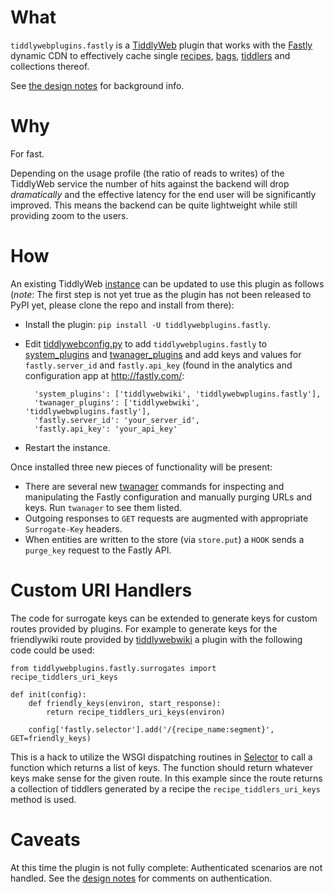 # What

`tiddlywebplugins.fastly` is a [TiddlyWeb](http://tiddlyweb.com/)
plugin that works with the [Fastly](http://fastly.com) dynamic CDN to
effectively cache single
[recipes](http://tiddlyweb.tiddlyspace.com/recipe),
[bags](http://tiddlyweb.tiddlyspace.com/bag), [tiddlers](http://tiddlyweb.tiddlyspace.comtiddler) and collections thereof.

See [the design notes](DESIGNNOTES.md) for background info.

# Why

For fast.

Depending on the usage profile (the ratio of reads to writes) of the
TiddlyWeb service the number of hits against the backend will drop
_dramatically_ and the effective latency for the end user will be
significantly improved. This means the backend can be quite
lightweight while still providing zoom to the users.

# How 

An existing TiddlyWeb
[instance](http://tiddlyweb.tiddlyspace.com/instance) can be updated
to use this plugin as follows (_note_: The first step is not yet true
as the plugin has not been released to PyPI yet, please clone the repo
and install from there):

* Install the plugin: `pip install -U tiddlywebplugins.fastly`.
* Edit
  [tiddlywebconfig.py](http://tiddlyweb.tiddlyspace.com/tiddlywebconfig.py)
  to add `tiddlywebplugins.fastly` to
  [system_plugins](http://tiddlyweb.tiddlyspace.com/system_plugins)
  and
  [twanager_plugins](http://tiddlyweb.tiddlyspace.com/twanager_plugins) and
  add keys and values for `fastly.server_id` and `fastly.api_key`
  (found in the analytics and configuration app at
  <http://fastly.com/>:


        'system_plugins': ['tiddlywebwiki', 'tiddlywebwplugins.fastly'],
        'twanager_plugins': ['tiddlywebwiki', 'tiddlywebwplugins.fastly'],
        'fastly.server_id': 'your_server_id',
        'fastly.api_key': 'your_api_key'

* Restart the instance.

Once installed three new pieces of functionality will be present:

* There are several new
  [twanager](http://tiddlyweb.tiddlyspace.com/twanager) commands for
  inspecting and manipulating the Fastly configuration and manually
  purging URLs and keys. Run `twanager` to see them listed.
* Outgoing responses to `GET` requests are augmented with appropriate
  `Surrogate-Key` headers.
* When entities are written to the store (via `store.put`) a `HOOK`
  sends a `purge_key` request to the Fastly API.

# Custom URI Handlers

The code for surrogate keys can be extended to generate keys for
custom routes provided by plugins. For example to generate keys for
the friendlywiki route provided by
[tiddlywebwiki](https://pypi.python.org/pypi/tiddlywebwiki) a plugin
with the following code could be used:

```
from tiddlywebplugins.fastly.surrogates import recipe_tiddlers_uri_keys

def init(config):
    def friendly_keys(environ, start_response):
        return recipe_tiddlers_uri_keys(environ)

    config['fastly.selector'].add('/{recipe_name:segment}', GET=friendly_keys)
```

This is a hack to utilize the WSGI dispatching routines in
[Selector](https://pypi.python.org/pypi/selector) to call a function
which returns a list of keys. The function should return whatever keys
make sense for the given route. In this example since the route
returns a collection of tiddlers generated by a recipe the
`recipe_tiddlers_uri_keys` method is used.

# Caveats

At this time the plugin is not fully complete: Authenticated scenarios
are not handled. See the [design notes](DESIGNNOTES.md) for comments on
authentication.
